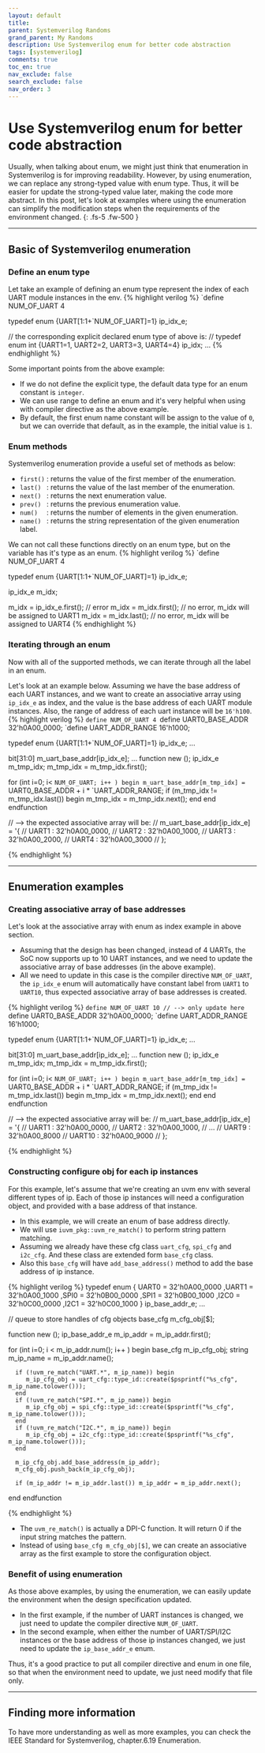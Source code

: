 ```yaml
---
layout: default
title: 
parent: Systemverilog Randoms
grand_parent: My Randoms
description: Use Systemverilog enum for better code abstraction
tags: [systemverilog]
comments: true
toc_en: true
nav_exclude: false
search_exclude: false
nav_order: 3
---
```


# Use Systemverilog enum for better code abstraction
Usually, when talking about enum, we might just think that enumeration in Systemverilog is for improving readability.
However, by using enumeration, we can replace any strong-typed value with enum type.
Thus, it will be easier for update the strong-typed value later, making the code more abstract.
In this post, let's look at examples where using the enumeration can simplify the modification steps when the requirements of the environment changed.
{: .fs-5 .fw-500 }

---
## Basic of Systemverilog enumeration
### Define an enum type
Let take an example of defining an enum type represent the index of each UART module instances in the env.
{% highlight verilog %}
`define NUM_OF_UART 4

typedef enum {UART[1:1+`NUM_OF_UART]=1} ip_idx_e;

// the corresponding explicit declared enum type of above is:
// typedef enum int {UART1=1, UART2=2, UART3=3, UART4=4} ip_idx;
...
{% endhighlight %}

Some important points from the above example:
* If we do not define the explicit type, the default data type for an enum constant is `integer`.
* We can use range to define an enum and it's very helpful when using with compiler directive as the above example.
* By default, the first enum name constant will be assign to the value of `0`, but we can override that default, as in the example, the initial value is `1`.

### Enum methods
Systemverilog enumeration provide a useful set of methods as below:
* `first()` : returns the value of the first member of the enumeration.
* `last() ` : returns the value of the last member of the enumeration.
* `next() ` : returns the next enumeration value.
* `prev() ` : returns the previous enumeration value.
* `num()  ` : returns the number of elements in the given enumeration.
* `name() ` : returns the string representation of the given enumeration label.

We can not call these functions directly on an enum type, but on the variable has it's type as an enum.
{% highlight verilog %}
`define NUM_OF_UART 4

typedef enum {UART[1:1+`NUM_OF_UART]=1} ip_idx_e;

ip_idx_e m_idx;

m_idx = ip_idx_e.first(); // error
m_idx = m_idx.first();    // no error, m_idx will be assigned to UART1
m_idx = m_idx.last();     // no error, m_idx will be assigned to UART4
{% endhighlight %}

### Iterating through an enum
Now with all of the supported methods, we can iterate through all the label in an enum.

Let's look at an example below. 
Assuming we have the base address of each UART instances, and we want to create an associative array using `ip_idx_e` as index,
and the value is the base address of each UART module instances.
Also, the range of address of each uart instance will be `16'h100`.
{% highlight verilog %}
`define NUM_OF_UART 4
`define UART0_BASE_ADDR 32'h0A00_0000;
`define UART_ADDR_RANGE 16'h1000;

typedef enum {UART[1:1+`NUM_OF_UART]=1} ip_idx_e;
...

bit[31:0] m_uart_base_addr[ip_idx_e];
...
function new ();
   ip_idx_e m_tmp_idx;
   m_tmp_idx = m_tmp_idx.first();

   for (int i=0; i< `NUM_OF_UART; i++ ) begin
      m_uart_base_addr[m_tmp_idx] = `UART0_BASE_ADDR + i * `UART_ADDR_RANGE;
      if (m_tmp_idx != m_tmp_idx.last()) begin
         m_tmp_idx = m_tmp_idx.next();
      end
   end 
endfunction

// --> the expected associative array will be:
// m_uart_base_addr[ip_idx_e] = '{
//     UART1 : 32'h0A00_0000,
//     UART2 : 32'h0A00_1000,
//     UART3 : 32'h0A00_2000,
//     UART4 : 32'h0A00_3000
// };

{% endhighlight %}

---
## Enumeration examples
### Creating associative array of base addresses
Let's look at the associative array with enum as index example in above section.
* Assuming that the design has been changed, instead of 4 UARTs, the SoC now supports up to 10 UART instances,
and we need to update the associative array of base addresses (in the above example).
* All we need to update in this case is the compiler directive `NUM_OF_UART`,
the `ip_idx_e` enum will automatically have constant label from `UART1` to `UART10`,
thus expected associative array of base addresses is created.

{% highlight verilog %}
`define NUM_OF_UART 10 // --> only update here
`define UART0_BASE_ADDR 32'h0A00_0000;
`define UART_ADDR_RANGE 16'h1000;

typedef enum {UART[1:1+`NUM_OF_UART]=1} ip_idx_e;
...

bit[31:0] m_uart_base_addr[ip_idx_e];
...
function new ();
   ip_idx_e m_tmp_idx;
   m_tmp_idx = m_tmp_idx.first();

   for (int i=0; i< `NUM_OF_UART; i++ ) begin
      m_uart_base_addr[m_tmp_idx] = `UART0_BASE_ADDR + i * `UART_ADDR_RANGE;
      if (m_tmp_idx != m_tmp_idx.last()) begin
         m_tmp_idx = m_tmp_idx.next();
      end
   end 
endfunction

// --> the expected associative array will be:
// m_uart_base_addr[ip_idx_e] = '{
//     UART1 : 32'h0A00_0000,
//     UART2 : 32'h0A00_1000,
//     ...
//     UART9  : 32'h0A00_8000
//     UART10 : 32'h0A00_9000
// };

{% endhighlight %}

### Constructing configure obj for each ip instances
For this example, let's assume that we're creating an uvm env with several different types of ip.
Each of those ip instances will need a configuration object, and provided with a base address of that instance.
* In this example, we will create an enum of base address directly.
* We will use `iuvm_pkg::uvm_re_match()` to perform string pattern matching.
* Assuming we already have these cfg class `uart_cfg`, `spi_cfg` and `i2c_cfg`.
And these class are extended form `base_cfg` class.
* Also this `base_cfg` will have `add_base_address()` method to add the base address of ip instance.

{% highlight verilog %}
typedef enum {
   UART0 = 32'h0A00_0000 
  ,UART1 = 32'h0A00_1000 
  ,SPI0  = 32'h0B00_0000 
  ,SPI1  = 32'h0B00_1000 
  ,I2C0  = 32'h0C00_0000 
  ,I2C1  = 32'h0C00_1000 
} ip_base_addr_e;
...

// queue to store handles of cfg objects
base_cfg m_cfg_obj[$];

function new ();
   ip_base_addr_e  m_ip_addr = m_ip_addr.first();

   for (int i=0; i < m_ip_addr.num(); i++ ) begin
      base_cfg m_ip_cfg_obj;
      string   m_ip_name = m_ip_addr.name();

      if (!uvm_re_match("UART.*", m_ip_name)) begin
         m_ip_cfg_obj = uart_cfg::type_id::create($psprintf("%s_cfg", m_ip_name.tolower()));
      end 
      if (!uvm_re_match("SPI.*", m_ip_name)) begin
         m_ip_cfg_obj = spi_cfg::type_id::create($psprintf("%s_cfg", m_ip_name.tolower()));
      end 
      if (!uvm_re_match("I2C.*", m_ip_name)) begin
         m_ip_cfg_obj = i2c_cfg::type_id::create($psprintf("%s_cfg", m_ip_name.tolower()));
      end 

      m_ip_cfg_obj.add_base_address(m_ip_addr);
      m_cfg_obj.push_back(m_ip_cfg_obj);

      if (m_ip_addr != m_ip_addr.last()) m_ip_addr = m_ip_addr.next();
   end 
endfunction

{% endhighlight %}
* The `uvm_re_match()` is actually a DPI-C function. It will return 0 if the input string matches the pattern.
* Instead of using `base_cfg m_cfg_obj[$]`, we can create an associative array as the first example to store the configuration object.

### Benefit of using enumeration
As those above examples, by using the enumeration, we can easily update the environment when the design specification updated.
* In the first example, if the number of UART instances is changed, we just need to update the compiler directive `NUM_OF_UART`.
* In the second example, when either the number of UART/SPI/I2C instances or the base address of those ip instances changed,
we just need to update the `ip_base_addr_e` enum.

Thus, it's a good practice to put all compiler directive and enum in one file,
so that when the environment need to update, we just need modify that file only.

---
## Finding more information
To have more understanding as well as more examples, you can check the IEEE Standard for Systemverilog, chapter.6.19 Enumeration.

